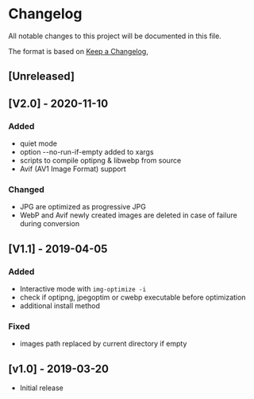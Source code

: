 # Changelog

All notable changes to this project will be documented in this file.

The format is based on [Keep a Changelog](https://keepachangelog.com/en/1.0.0/),

## [Unreleased]

## [V2.0] - 2020-11-10

### Added

- quiet mode
- option --no-run-if-empty added to xargs
- scripts to compile optipng & libwebp from source
- Avif (AV1 Image Format) support

### Changed

- JPG are optimized as progressive JPG
- WebP and Avif newly created images are deleted in case of failure during conversion

## [V1.1] - 2019-04-05

### Added

- Interactive mode with `img-optimize -i`
- check if optipng, jpegoptim or cwebp executable before optimization
- additional install method

### Fixed

- images path replaced by current directory if empty

## [v1.0] - 2019-03-20

- Initial release
